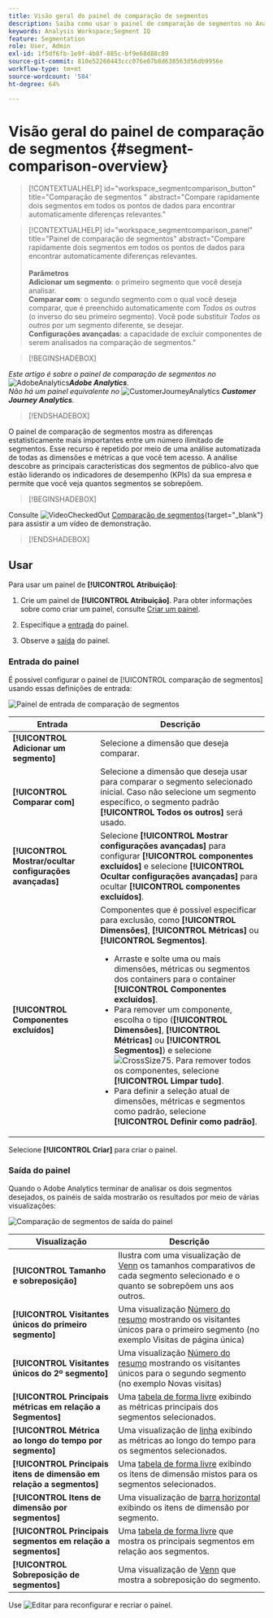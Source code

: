 ```yaml
---
title: Visão geral do painel de comparação de segmentos
description: Saiba como usar o painel de comparação de segmentos no Analysis Workspace.
keywords: Analysis Workspace;Segment IQ
feature: Segmentation
role: User, Admin
exl-id: 1f5df6fb-1e9f-4b8f-885c-bf9e68d88c89
source-git-commit: 810e52260443ccc076e07b8d638563d56db9956e
workflow-type: tm+mt
source-wordcount: '584'
ht-degree: 64%

---
```


# Visão geral do painel de comparação de segmentos {#segment-comparison-overview}

<!-- markdownlint-disable MD034 -->

>[!CONTEXTUALHELP]
>id="workspace_segmentcomparison_button"
>title="Comparação de segmentos "
>abstract="Compare rapidamente dois segmentos em todos os pontos de dados para encontrar automaticamente diferenças relevantes."

<!-- markdownlint-enable MD034 -->

<!-- markdownlint-disable MD034 -->

>[!CONTEXTUALHELP]
>id="workspace_segmentcomparison_panel"
>title="Painel de comparação de segmentos"
>abstract="Compare rapidamente dois segmentos em todos os pontos de dados para encontrar automaticamente diferenças relevantes.<br/><br/>**Parâmetros &#x200B;**<br/>**Adicionar um segmento**: o primeiro segmento que você deseja analisar.<br/>**Comparar com**: o segundo segmento com o qual você deseja comparar, que é preenchido automaticamente com *Todos os outros* (o inverso do seu primeiro segmento). Você pode substituir *Todos os outros* por um segmento diferente, se desejar.<br/>**Configurações avançadas**: a capacidade de excluir componentes de serem analisados na comparação de segmentos."
<!-- markdownlint-enable MD034 -->

>[!BEGINSHADEBOX]

_Este artigo é sobre o painel de comparação de segmentos no_ ![AdobeAnalytics](/help/assets/icons/AdobeAnalytics.svg) _&#x200B;**Adobe Analytics**._<br/>_Não há um painel equivalente no_ ![CustomerJourneyAnalytics](/help/assets/icons/CustomerJourneyAnalytics.svg) _&#x200B;**Customer Journey Analytics**._

>[!ENDSHADEBOX]

O painel de comparação de segmentos mostra as diferenças estatisticamente mais importantes entre um número ilimitado de segmentos. Esse recurso é repetido por meio de uma análise automatizada de todas as dimensões e métricas a que você tem acesso. A análise descobre as principais características dos segmentos de público-alvo que estão liderando os indicadores de desempenho (KPIs) da sua empresa e permite que você veja quantos segmentos se sobrepõem.


>[!BEGINSHADEBOX]

Consulte ![VideoCheckedOut](/help/assets/icons/VideoCheckedOut.svg) [Comparação de segmentos](https://video.tv.adobe.com/v/23976?quality=12&learn=on){target="_blank"} para assistir a um vídeo de demonstração.

>[!ENDSHADEBOX]



## Usar

Para usar um painel de **[!UICONTROL Atribuição]**:

1. Crie um painel de **[!UICONTROL Atribuição]**. Para obter informações sobre como criar um painel, consulte [Criar um painel](../panels.md#create-a-panel).

1. Especifique a [entrada](#panel-input) do painel.

1. Observe a [saída](#panel-output) do painel.



### Entrada do painel

É possível configurar o painel de [!UICONTROL comparação de segmentos] usando essas definições de entrada:

![Painel de entrada de comparação de segmentos](assets/segment-comparison-input.png) 

| Entrada | Descrição |
| --- | --- |
| **[!UICONTROL Adicionar um segmento]** | Selecione a dimensão que deseja comparar. |
| **[!UICONTROL Comparar com]** | Selecione a dimensão que deseja usar para comparar o segmento selecionado inicial. Caso não selecione um segmento específico, o segmento padrão **[!UICONTROL Todos os outros]** será usado. |
| **[!UICONTROL Mostrar/ocultar configurações avançadas]** | Selecione **[!UICONTROL Mostrar configurações avançadas]** para configurar **[!UICONTROL componentes excluídos]** e selecione **[!UICONTROL Ocultar configurações avançadas]** para ocultar **[!UICONTROL componentes excluídos]**. |
| **[!UICONTROL Componentes excluídos]** | Componentes que é possível especificar para exclusão, como **[!UICONTROL Dimensões]**, **[!UICONTROL Métricas]** ou **[!UICONTROL Segmentos]**.<br><ul><li>Arraste e solte uma ou mais dimensões, métricas ou segmentos dos containers para o container **[!UICONTROL Componentes excluídos]**.</li><li>Para remover um componente, escolha o tipo (**[!UICONTROL Dimensões]**, **[!UICONTROL Métricas]** ou **[!UICONTROL Segmentos]**) e selecione ![CrossSize75](/help/assets/icons/CrossSize75.svg). Para remover todos os componentes, selecione **[!UICONTROL Limpar tudo]**.</li><li>Para definir a seleção atual de dimensões, métricas e segmentos como padrão, selecione **[!UICONTROL Definir como padrão]**.</li></ul> |

Selecione **[!UICONTROL Criar]** para criar o painel.

### Saída do painel

Quando o Adobe Analytics terminar de analisar os dois segmentos desejados, os painéis de saída mostrarão os resultados por meio de várias visualizações:

![Comparação de segmentos de saída do painel](assets/segment-comparison-output.png)

| Visualização | Descrição |
|---|---|
| **[!UICONTROL Tamanho e sobreposição]** | Ilustra com uma visualização de [Venn](/help/analyze/analysis-workspace/visualizations/venn.md) os tamanhos comparativos de cada segmento selecionado e o quanto se sobrepõem uns aos outros. |
| **[!UICONTROL Visitantes únicos do primeiro segmento]** | Uma visualização [Número do resumo](/help/analyze/analysis-workspace/visualizations/summary-number-change.md) mostrando os visitantes únicos para o primeiro segmento (no exemplo Visitas de página única) |
| **[!UICONTROL Visitantes únicos do 2º segmento]** | Uma visualização [Número do resumo](/help/analyze/analysis-workspace/visualizations/summary-number-change.md) mostrando os visitantes únicos para o segundo segmento (no exemplo Novas visitas) |
| **[!UICONTROL Principais métricas em relação a Segmentos]** | Uma [tabela de forma livre](/help/analyze/analysis-workspace/visualizations/freeform-table/freeform-table.md) exibindo as métricas principais dos segmentos selecionados. |
| **[!UICONTROL Métrica ao longo do tempo por segmento]** | Uma visualização de [linha](/help/analyze/analysis-workspace/visualizations/line.md) exibindo as métricas ao longo do tempo para os segmentos selecionados. |
| **[!UICONTROL Principais itens de dimensão em relação a segmentos]** | Uma [tabela de forma livre](/help/analyze/analysis-workspace/visualizations/freeform-table/freeform-table.md) exibindo os itens de dimensão mistos para os segmentos selecionados. |
| **[!UICONTROL Itens de dimensão por segmentos]** | Uma visualização de [barra horizontal](/help/analyze/analysis-workspace/visualizations/horizontal-bar.md) exibindo os itens de dimensão por segmento. |
| **[!UICONTROL Principais segmentos em relação a segmentos]** | Uma [tabela de forma livre](/help/analyze/analysis-workspace/visualizations/freeform-table/freeform-table.md) que mostra os principais segmentos em relação aos segmentos. |
| **[!UICONTROL Sobreposição de segmentos]** | Uma visualização de [Venn](/help/analyze/analysis-workspace/visualizations/venn.md) que mostra a sobreposição do segmento. |

Use ![Editar](/help/assets/icons/Edit.svg) para reconfigurar e recriar o painel.


<!--
#### Size and overlap

Illustrates the comparative sizes of each selected segment and how much they overlap with each other using a venn diagram. You can hover over the visual to see how many visitors were in each overlapping or non-overlapping section. You can also right click on the overlap to create a brand new segment for further analysis. If the two segments are mutually exclusive, no overlap is shown between the two circles (typically seen with segments using a hit container).

![Size and overlap](assets/size-overlap.png)

#### Population summaries

To the right of the Size and Overlap visualization, the total unique visitor count in each segment and overlap is shown.

![Population summaries](assets/population_summaries.png)

#### Top metrics

Displays the most statistically significant metrics between the two segments. Each row in this table represents a differentiating metric, ranked by how different it is between each segment. A difference score of 1 means it is statistically significant, while a difference score of 0 means there is no statistical significance.

This visualization is similar to freeform tables in Analysis Workspace. If deeper analysis on a specific metric is desired, hover over a line item and click 'Create visual'. A new table is created to analyze that specific metric. If a metric is irrelevant to your analysis, hover over the line item and click the 'X' to remove it.

>[!NOTE]
>
>Metrics added to this table after the segment comparison has finished do not receive a Difference Score.

![Top metrics](assets/top-metrics.png)

#### Metric over time by segment

To the right of the metrics table is a linked visualization. You can click a line item in the table on the left, and this visualization updates to show that metric trended over time.

![Top metrics line](assets/linked-viz.png)

#### Top dimensions

Shows the most statistically significant dimension items across all of your dimensions. Each row shows the percentage of each segment exhibiting this dimension item. For example, this table might reveal that 100% of visitors in 'Segment A' had the dimension item 'Browser Type: Google', whereas only 19.6% of 'Segment B' had this dimension item. A difference score of 1 means it is statistically significant, while a difference score of 0 means there is no statistical significance.

This visualization is similar to freeform tables in Analysis Workspace. If deeper analysis on a specific dimension item is desired, hover over a line item and click 'Create visual'. A new table is created to analyze that specific dimension item. If a dimension item is irrelevant to your analysis, hover over the line item and click the 'X' to remove it.

>[!NOTE]
>
>Dimension items added to this table after the segment comparison has finished do not receive a Difference Score.

![Top dimensions](assets/top-dimension-item1.png)

#### Dimension items by segment

To the right of the dimensions table is a linked bar chart visualization. It shows all displayed dimension items in a bar chart. Clicking a line item in the table on the left updates the visualization on the right.

![Top dimensions bar chart](assets/top-dimension-item.png)

#### Top segments

Shows which other segments (other than the two segments selected for comparison) have statistically significant overlap. For example, this table can show that a third segment, 'Repeat Visitors', overlaps highly with 'Segment A' but does not overlap with 'Segment B'. A difference score of 1 means it is statistically significant, while a difference score of 0 means there is no statistical significance.

This visualization is similar to freeform tables in Analysis Workspace. If deeper analysis on a specific segment is desired, hover over a line item and click 'Create visual'. A new table is created to analyze that specific segment. If a segment is irrelevant to your analysis, hover over the line item and click the 'X' to remove it.

>[!NOTE]
>
>Segments added to this table after the segment comparison has finished do not receive a Difference Score.

![Top segments](assets/top-segments.png)

#### Segment overlap

To the right of the segments table is a linked venn diagram visualization. It shows the most statistically significant segment applied to your compared segments. For example, 'Segment A' + 'Statistically significant segment' vs. 'Segment B' + 'Statistically significant segment'. Clicking a segment line item in the table on the left updates the venn diagram on the right.

![Top segments venn diagram](assets/segment-overlap.png)

-->
